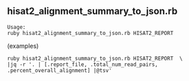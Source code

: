 ## hisat2_alignment_summary_to_json.rb

```
Usage:
ruby hisat2_alignment_summary_to_json.rb HISAT2_REPORT
```

(examples)

```
ruby hisat2_alignment_summary_to_json.rb HISAT2_REPORT  \
|jq -r '. | [.report_file, .total_num_read_pairs, .percent_overall_alignment] |@tsv'
```